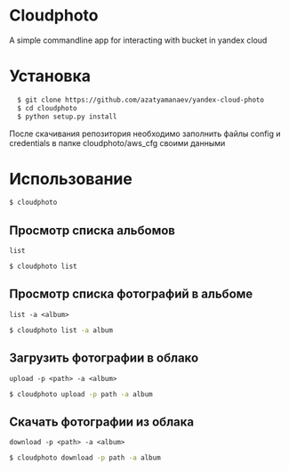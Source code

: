 # Cloudphoto

A simple commandline app for interacting with bucket in yandex cloud

# Установка

```bash
  $ git clone https://github.com/azatyamanaev/yandex-cloud-photo
  $ cd cloudphoto
  $ python setup.py install
```
После скачивания репозитория необходимо заполнить файлы config и credentials в папке cloudphoto/aws_cfg своими данными

# Использование

```bash
$ cloudphoto
```

## Просмотр списка альбомов
`list`

```bash
$ cloudphoto list
```

## Просмотр списка фотографий в альбоме
`list -a <album>`

```bash
$ cloudphoto list -a album
```


## Загрузить фотографии в облако

`upload -p <path> -a <album>`

```bash
$ cloudphoto upload -p path -a album
```


## Скачать фотографии из облака

`download -p <path> -a <album>`

```bash
$ cloudphoto download -p path -a album
```

